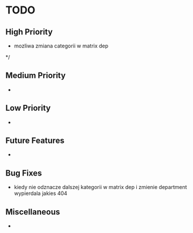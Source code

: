 # TODO

## High Priority

- mozliwa zmiana categorii w matrix dep

\*/

## Medium Priority

-

## Low Priority

-

## Future Features

-

## Bug Fixes

- kiedy nie odznacze dalszej kategorii w matrix dep i zmienie department wypierdala jakies 404

## Miscellaneous

-
